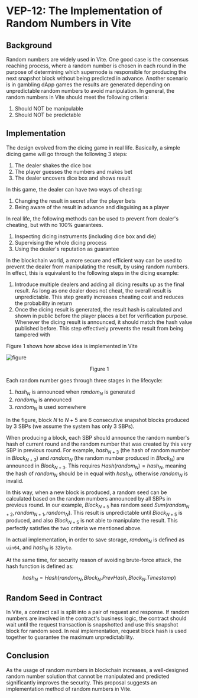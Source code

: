 # VEP-12: The Implementation of Random Numbers in Vite

## Background

Random numbers are widely used in Vite. 
One good case is the consensus reaching process, where a random number is chosen in each round in the purpose of determining which supernode is responsible for producing the next snapshot block without being predicted in advance.
Another scenario is in gambling dApp games the results are generated depending on unpredictable random numbers to avoid manipulation.
In general, the random numbers in Vite should meet the following criteria:

1. Should NOT be manipulable
2. Should NOT be predictable

## Implementation

The design evolved from the dicing game in real life.
Basically, a simple dicing game will go through the following 3 steps:
1. The dealer shakes the dice box
2. The player guesses the numbers and makes bet
3. The dealer uncovers dice box and shows result

In this game, the dealer can have two ways of cheating:
1. Changing the result in secret after the player bets
2. Being aware of the result in advance and disguising as a player

In real life, the following methods can be used to prevent from dealer's cheating, but with no 100% guarantees.
1. Inspecting dicing instruments (including dice box and die)
2. Supervising the whole dicing process
3. Using the dealer's reputation as guarantee

In the blockchain world, a more secure and efficient way can be used to prevent the dealer from manipulating the result, by using random numbers. 
In effect, this is equivalent to the following steps in the dicing example:
1. Introduce multiple dealers and adding all dicing results up as the final result. As long as one dealer does not cheat, the overall result is unpredictable. This step greatly increases cheating cost and reduces the probability in return
2. Once the dicing result is generated, the result hash is calculated and shown in public before the player places a bet for verification purpose. Whenever the dicing result is announced, it should match the hash value published before. This step effectively prevents the result from being tampered with

Figure 1 shows how above idea is implemented in Vite

![figure](~images/vep12-random.png)<div align="center">Figure 1</div>

Each random number goes through three stages in the lifecycle:
1. $hash_N$ is announced when $random_N$ is generated
2. $random_N$ is announced
3. $random_N$ is used somewhere

In the figure, block $N$ to $N+5$ are 6 consecutive snapshot blocks produced by 3 SBPs (we assume the system has only 3 SBPs).

When producing a block, each SBP should announce the random number's hash of current round and the random number that was created by this very SBP in previous round. 
For example, $hash_{N+3}$ (the hash of random number in $Block_{N+3}$) and $random_N$ (the random number produced in $Block_{N}$) are announced in $Block_{N+3}$. This requires $Hash(random_N)=hash_N$, meaning the hash of $random_N$ should be in equal with $hash_N$, otherwise $random_N$ is invalid.

In this way, when a new block is produced, a random seed can be calculated based on the random numbers announced by all SBPs in previous round. In our example, $Block_{N+5}$ has random seed $Sum(random_{N+2}, random_{N+1}, random_{N})$.
This result is unpredictable until $Block_{N+5}$ is produced, and also $Block_{N+5}$ is not able to manipulate the result.
This perfectly satisfies the two criteria we mentioned above.


In actual implementation, in order to save storage, $random_N$ is defined as `uin64`, and $hash_N$ is `32byte`.

At the same time, for security reason of avoiding brute-force attack, the hash function is defined as:

$$hash_N = Hash(random_N, Block_N.PrevHash, Block_N.Timestamp)$$

## Random Seed in Contract

In Vite, a contract call is split into a pair of request and response. If random numbers are involved in the contract's business logic, the contract should wait until the request transaction is snapshotted and use this snapshot block for random seed. 
In real implementation, request block hash is used together to guarantee the maximum unpredictability.

## Conclusion

As the usage of random numbers in blockchain increases, a well-designed random number solution that cannot be manipulated and predicted significantly improves the security.
This proposal suggests an implementation method of random numbers in Vite.
